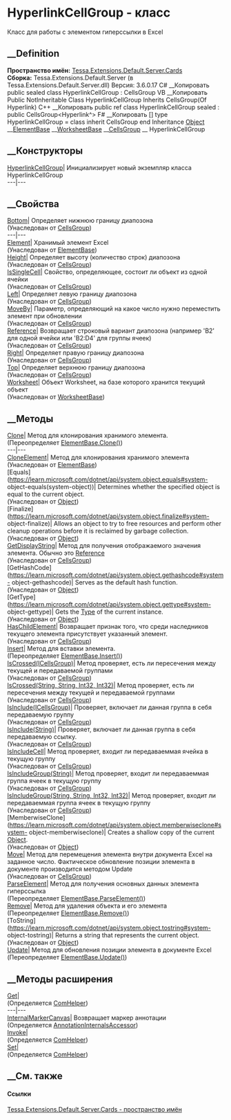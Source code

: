 # HyperlinkCellGroup - класс
Класс для работы с элементом гиперссылки в Excel
## __Definition
 **Пространство имён:**
[Tessa.Extensions.Default.Server.Cards](N_Tessa_Extensions_Default_Server_Cards.htm)  
 **Сборка:** Tessa.Extensions.Default.Server (в
Tessa.Extensions.Default.Server.dll) Версия: 3.6.0.17
C# __Копировать
     public sealed class HyperlinkCellGroup : CellsGroup<Hyperlink>
VB __Копировать
     Public NotInheritable Class HyperlinkCellGroup
    	Inherits CellsGroup(Of Hyperlink)
C++ __Копировать
     public ref class HyperlinkCellGroup sealed : public CellsGroup<Hyperlink^>
F# __Копировать
     [<SealedAttribute>]
    type HyperlinkCellGroup = 
        class
            inherit CellsGroup<Hyperlink>
        end
Inheritance
    [Object](https://learn.microsoft.com/dotnet/api/system.object) __[ElementBase](T_Tessa_Extensions_Default_Server_Cards_ElementBase_1.htm)<Hyperlink> __[WorksheetBase](T_Tessa_Extensions_Default_Server_Cards_WorksheetBase_1.htm)<Hyperlink> __[CellsGroup](T_Tessa_Extensions_Default_Server_Cards_CellsGroup_1.htm)<Hyperlink> __ HyperlinkCellGroup
##  __Конструкторы
[HyperlinkCellGroup](M_Tessa_Extensions_Default_Server_Cards_HyperlinkCellGroup__ctor.htm)|
Инициализирует новый экземпляр класса HyperlinkCellGroup  
---|---  
##  __Свойства
[Bottom](P_Tessa_Extensions_Default_Server_Cards_CellsGroup_1_Bottom.htm)|
Определяет нижнюю границу диапозона  
(Унаследован от
[CellsGroup<TElement>](T_Tessa_Extensions_Default_Server_Cards_CellsGroup_1.htm))  
---|---  
[Element](P_Tessa_Extensions_Default_Server_Cards_ElementBase_1_Element.htm)|
Хранимый элемент Excel  
(Унаследован от
[ElementBase<TElement>](T_Tessa_Extensions_Default_Server_Cards_ElementBase_1.htm))  
[Height](P_Tessa_Extensions_Default_Server_Cards_CellsGroup_1_Height.htm)|
Определяет высоту (количество строк) диапозона  
(Унаследован от
[CellsGroup<TElement>](T_Tessa_Extensions_Default_Server_Cards_CellsGroup_1.htm))  
[IsSingleCell](P_Tessa_Extensions_Default_Server_Cards_CellsGroup_1_IsSingleCell.htm)|
Свойство, определяющее, состоит ли объект из одной ячейки  
(Унаследован от
[CellsGroup<TElement>](T_Tessa_Extensions_Default_Server_Cards_CellsGroup_1.htm))  
[Left](P_Tessa_Extensions_Default_Server_Cards_CellsGroup_1_Left.htm)|
Определяет левую границу диапозона  
(Унаследован от
[CellsGroup<TElement>](T_Tessa_Extensions_Default_Server_Cards_CellsGroup_1.htm))  
[MoveBy](P_Tessa_Extensions_Default_Server_Cards_CellsGroup_1_MoveBy.htm)|
Параметр, определяющий на какое число нужно переместить элемент при обновлении  
(Унаследован от
[CellsGroup<TElement>](T_Tessa_Extensions_Default_Server_Cards_CellsGroup_1.htm))  
[Reference](P_Tessa_Extensions_Default_Server_Cards_CellsGroup_1_Reference.htm)|
Возвращает строковый вариант диапозона (например 'B2' для одной ячейки или
'B2:D4' для группы ячеек)  
(Унаследован от
[CellsGroup<TElement>](T_Tessa_Extensions_Default_Server_Cards_CellsGroup_1.htm))  
[Right](P_Tessa_Extensions_Default_Server_Cards_CellsGroup_1_Right.htm)|
Определяет правую границу диапозона  
(Унаследован от
[CellsGroup<TElement>](T_Tessa_Extensions_Default_Server_Cards_CellsGroup_1.htm))  
[Top](P_Tessa_Extensions_Default_Server_Cards_CellsGroup_1_Top.htm)|
Определяет верхнюю границу диапозона  
(Унаследован от
[CellsGroup<TElement>](T_Tessa_Extensions_Default_Server_Cards_CellsGroup_1.htm))  
[Worksheet](P_Tessa_Extensions_Default_Server_Cards_WorksheetBase_1_Worksheet.htm)|
Объект Worksheet, на базе которого хранится текущий объект  
(Унаследован от
[WorksheetBase<TElement>](T_Tessa_Extensions_Default_Server_Cards_WorksheetBase_1.htm))  
##  __Методы
[Clone](M_Tessa_Extensions_Default_Server_Cards_HyperlinkCellGroup_Clone.htm)|
Метод для клонирования хранимого элемента.  
(Переопределяет
[ElementBase<TElement>.Clone()](M_Tessa_Extensions_Default_Server_Cards_ElementBase_1_Clone.htm))  
---|---  
[CloneElement](M_Tessa_Extensions_Default_Server_Cards_ElementBase_1_CloneElement.htm)|
Метод для клонирования хранимого элемента  
(Унаследован от
[ElementBase<TElement>](T_Tessa_Extensions_Default_Server_Cards_ElementBase_1.htm))  
[Equals](https://learn.microsoft.com/dotnet/api/system.object.equals#system-
object-equals\(system-object\))| Determines whether the specified object is
equal to the current object.  
(Унаследован от
[Object](https://learn.microsoft.com/dotnet/api/system.object))  
[Finalize](https://learn.microsoft.com/dotnet/api/system.object.finalize#system-
object-finalize)| Allows an object to try to free resources and perform other
cleanup operations before it is reclaimed by garbage collection.  
(Унаследован от
[Object](https://learn.microsoft.com/dotnet/api/system.object))  
[GetDisplayString](M_Tessa_Extensions_Default_Server_Cards_CellsGroup_1_GetDisplayString.htm)|
Метод для получения отображаемого значения элемента. Обычно это
[Reference](P_Tessa_Extensions_Default_Server_Cards_CellsGroup_1_Reference.htm)  
(Унаследован от
[CellsGroup<TElement>](T_Tessa_Extensions_Default_Server_Cards_CellsGroup_1.htm))  
[GetHashCode](https://learn.microsoft.com/dotnet/api/system.object.gethashcode#system-
object-gethashcode)| Serves as the default hash function.  
(Унаследован от
[Object](https://learn.microsoft.com/dotnet/api/system.object))  
[GetType](https://learn.microsoft.com/dotnet/api/system.object.gettype#system-
object-gettype)| Gets the
[Type](https://learn.microsoft.com/dotnet/api/system.type) of the current
instance.  
(Унаследован от
[Object](https://learn.microsoft.com/dotnet/api/system.object))  
[HasChildElement<T>](M_Tessa_Extensions_Default_Server_Cards_CellsGroup_1_HasChildElement__1.htm)|
Возвращает признак того, что среди наследников текущего элемента присутствует
указанный элемент.  
(Унаследован от
[CellsGroup<TElement>](T_Tessa_Extensions_Default_Server_Cards_CellsGroup_1.htm))  
[Insert](M_Tessa_Extensions_Default_Server_Cards_HyperlinkCellGroup_Insert.htm)|
Метод для вставки элемента.  
(Переопределяет
[ElementBase<TElement>.Insert()](M_Tessa_Extensions_Default_Server_Cards_ElementBase_1_Insert.htm))  
[IsCrossed(ICellsGroup)](M_Tessa_Extensions_Default_Server_Cards_CellsGroup_1_IsCrossed_1.htm)|
Метод проверяет, есть ли пересечения между текущей и передаваемой группами  
(Унаследован от
[CellsGroup<TElement>](T_Tessa_Extensions_Default_Server_Cards_CellsGroup_1.htm))  
[IsCrossed(String, String, Int32,
Int32)](M_Tessa_Extensions_Default_Server_Cards_CellsGroup_1_IsCrossed.htm)|
Метод проверяет, есть ли пересечения между текущей и передаваемой группами  
(Унаследован от
[CellsGroup<TElement>](T_Tessa_Extensions_Default_Server_Cards_CellsGroup_1.htm))  
[IsInclude(ICellsGroup)](M_Tessa_Extensions_Default_Server_Cards_CellsGroup_1_IsInclude_1.htm)|
Проверяет, включает ли данная группа в себя передаваемую группу  
(Унаследован от
[CellsGroup<TElement>](T_Tessa_Extensions_Default_Server_Cards_CellsGroup_1.htm))  
[IsInclude(String)](M_Tessa_Extensions_Default_Server_Cards_CellsGroup_1_IsInclude.htm)|
Проверяет, включает ли данная группа в себя передаваемую ссылку.  
(Унаследован от
[CellsGroup<TElement>](T_Tessa_Extensions_Default_Server_Cards_CellsGroup_1.htm))  
[IsIncludeCell](M_Tessa_Extensions_Default_Server_Cards_CellsGroup_1_IsIncludeCell.htm)|
Метод проверяет, входит ли передаваеммая ячейка в текущую группу  
(Унаследован от
[CellsGroup<TElement>](T_Tessa_Extensions_Default_Server_Cards_CellsGroup_1.htm))  
[IsIncludeGroup(String)](M_Tessa_Extensions_Default_Server_Cards_CellsGroup_1_IsIncludeGroup.htm)|
Метод проверяет, входит ли передаваеммая группа ячеек в текущую группу  
(Унаследован от
[CellsGroup<TElement>](T_Tessa_Extensions_Default_Server_Cards_CellsGroup_1.htm))  
[IsIncludeGroup(String, String, Int32,
Int32)](M_Tessa_Extensions_Default_Server_Cards_CellsGroup_1_IsIncludeGroup_1.htm)|
Метод проверяет, входит ли передаваеммая группа ячеек в текущую группу  
(Унаследован от
[CellsGroup<TElement>](T_Tessa_Extensions_Default_Server_Cards_CellsGroup_1.htm))  
[MemberwiseClone](https://learn.microsoft.com/dotnet/api/system.object.memberwiseclone#system-
object-memberwiseclone)| Creates a shallow copy of the current
[Object](https://learn.microsoft.com/dotnet/api/system.object).  
(Унаследован от
[Object](https://learn.microsoft.com/dotnet/api/system.object))  
[Move](M_Tessa_Extensions_Default_Server_Cards_CellsGroup_1_Move.htm)|  Метод
для перемещения элемента внутри документа Excel на заданное число. Фактическое
обновление позиции элемента в документе производится методом Update  
(Унаследован от
[CellsGroup<TElement>](T_Tessa_Extensions_Default_Server_Cards_CellsGroup_1.htm))  
[ParseElement](M_Tessa_Extensions_Default_Server_Cards_HyperlinkCellGroup_ParseElement.htm)|
Метод для получения основных данных элемента гиперссылка  
(Переопределяет
[ElementBase<TElement>.ParseElement()](M_Tessa_Extensions_Default_Server_Cards_ElementBase_1_ParseElement.htm))  
[Remove](M_Tessa_Extensions_Default_Server_Cards_HyperlinkCellGroup_Remove.htm)|
Метод для удаления объекта и его элемента  
(Переопределяет
[ElementBase<TElement>.Remove()](M_Tessa_Extensions_Default_Server_Cards_ElementBase_1_Remove.htm))  
[ToString](https://learn.microsoft.com/dotnet/api/system.object.tostring#system-
object-tostring)| Returns a string that represents the current object.  
(Унаследован от
[Object](https://learn.microsoft.com/dotnet/api/system.object))  
[Update](M_Tessa_Extensions_Default_Server_Cards_HyperlinkCellGroup_Update.htm)|
Метод для обновления позиции элемента в документе Excel  
(Переопределяет
[ElementBase<TElement>.Update()](M_Tessa_Extensions_Default_Server_Cards_ElementBase_1_Update.htm))  
##  __Методы расширения
[Get](M_Tessa_Extensions_Default_Client_EDS_ComHelper_Get.htm)|  
(Определяется
[ComHelper](T_Tessa_Extensions_Default_Client_EDS_ComHelper.htm))  
---|---  
[InternalMarkerCanvas](M_Tessa_UI_Views_Charting_Annotations_AnnotationInternalsAccessor_InternalMarkerCanvas.htm)|
Возвращает маркер аннотации  
(Определяется
[AnnotationInternalsAccessor](T_Tessa_UI_Views_Charting_Annotations_AnnotationInternalsAccessor.htm))  
[Invoke](M_Tessa_Extensions_Default_Client_EDS_ComHelper_Invoke.htm)|  
(Определяется
[ComHelper](T_Tessa_Extensions_Default_Client_EDS_ComHelper.htm))  
[Set](M_Tessa_Extensions_Default_Client_EDS_ComHelper_Set.htm)|  
(Определяется
[ComHelper](T_Tessa_Extensions_Default_Client_EDS_ComHelper.htm))  
##  __См. также
#### Ссылки
[Tessa.Extensions.Default.Server.Cards - пространство
имён](N_Tessa_Extensions_Default_Server_Cards.htm)
